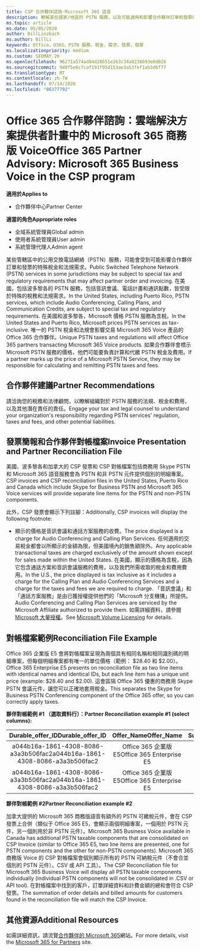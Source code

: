 ```yaml
---
title: CSP 合作夥伴諮詢-Microsoft 365 語音
description: 瞭解某些國家/地區的 PSTN 服務，以及可能適用和影響合作夥伴訂單和發票的特殊稅金或法規需求。
ms.topic: article
ms.date: 05/05/2020
author: BillLinzbach
ms.author: BillLi
keywords: Office，O365，PSTN 服務，稅金，需求，發票，發票
ms.localizationpriority: medium
ms.custom: SEOMAY.20
ms.openlocfilehash: 96271a574ad84d28651e263c34a8238093e0d026
ms.sourcegitcommit: 9d0f5e6cfcaf191f95d153ae3a53fef1ab3d6f77
ms.translationtype: MT
ms.contentlocale: zh-TW
ms.lasthandoff: 07/14/2020
ms.locfileid: "86377792"
---
```

# <a name="office-365-partner-advisory-microsoft-365-business-voice-in-the-csp-program"></a><span data-ttu-id="c69ce-104">Office 365 合作夥伴諮詢：雲端解決方案提供者計畫中的 Microsoft 365 商務版 Voice</span><span class="sxs-lookup"><span data-stu-id="c69ce-104">Office 365 Partner Advisory: Microsoft 365 Business Voice in the CSP program</span></span>

<span data-ttu-id="c69ce-105">**適用於**</span><span class="sxs-lookup"><span data-stu-id="c69ce-105">**Applies to**</span></span>

- <span data-ttu-id="c69ce-106">合作夥伴中心</span><span class="sxs-lookup"><span data-stu-id="c69ce-106">Partner Center</span></span>  

<span data-ttu-id="c69ce-107">**適當的角色**</span><span class="sxs-lookup"><span data-stu-id="c69ce-107">**Appropriate roles**</span></span>
-    <span data-ttu-id="c69ce-108">全域系統管理員</span><span class="sxs-lookup"><span data-stu-id="c69ce-108">Global admin</span></span>
-    <span data-ttu-id="c69ce-109">使用者系統管理員</span><span class="sxs-lookup"><span data-stu-id="c69ce-109">User admin</span></span>
-    <span data-ttu-id="c69ce-110">系統管理代理人</span><span class="sxs-lookup"><span data-stu-id="c69ce-110">Admin agent</span></span>

<span data-ttu-id="c69ce-111">某些管轄區中的公用交換電話網絡（PSTN）服務，可能會受到可能影響合作夥伴訂單和發票的特殊稅金和法規需求。</span><span class="sxs-lookup"><span data-stu-id="c69ce-111">Public Switched Telephone Network (PSTN) services in some jurisdictions may be subject to special tax and regulatory requirements that may affect partner order and invoicing.</span></span> <span data-ttu-id="c69ce-112">在美國，包括波多黎各的 PSTN 服務，包括音訊會議、電話計畫和通訊點數，皆受限於特殊的稅務和法規需求。</span><span class="sxs-lookup"><span data-stu-id="c69ce-112">In the United States, including Puerto Rico, PSTN services, which include Audio Conferencing, Calling Plans, and Communication Credits, are subject to special tax and regulatory requirements.</span></span> <span data-ttu-id="c69ce-113">在美國和波多黎各，Microsoft 價格 PSTN 服務為含稅。</span><span class="sxs-lookup"><span data-stu-id="c69ce-113">In the United States and Puerto Rico, Microsoft prices PSTN services as tax-inclusive.</span></span>  <span data-ttu-id="c69ce-114">唯一的 PSTN 稅金和法規會影響交易 Microsoft 365 Voice 產品的 Office 365 合作夥伴。</span><span class="sxs-lookup"><span data-stu-id="c69ce-114">Unique PSTN taxes and regulations will affect Office 365 partners transacting Microsoft 365 Voice products.</span></span>  <span data-ttu-id="c69ce-115">如果合作夥伴會標示 Microsoft PSTN 服務的價格，他們可能要負責計算和代繳 PSTN 稅金及費用。</span><span class="sxs-lookup"><span data-stu-id="c69ce-115">If a partner marks up the price of a Microsoft PSTN Service, they may be responsible for calculating and remitting PSTN taxes and fees.</span></span>

## <a name="partner-recommendations"></a><span data-ttu-id="c69ce-116">合作夥伴建議</span><span class="sxs-lookup"><span data-stu-id="c69ce-116">Partner Recommendations</span></span>

<span data-ttu-id="c69ce-117">請洽詢您的稅務和法律顧問，以瞭解組織對於 PSTN 服務的法規、稅金和費用，以及其他潛在責任的責任。</span><span class="sxs-lookup"><span data-stu-id="c69ce-117">Engage your tax and legal counsel to understand your organization's responsibility regarding PSTN services' regulation, taxes and fees, and other potential liabilities.</span></span>

## <a name="invoice-presentation-and-partner-reconciliation-file"></a><span data-ttu-id="c69ce-118">發票簡報和合作夥伴對帳檔案</span><span class="sxs-lookup"><span data-stu-id="c69ce-118">Invoice Presentation and Partner Reconciliation File</span></span>

<span data-ttu-id="c69ce-119">美國、波多黎各和加拿大的 CSP 發票和 CSP 對帳檔案包括商務用 Skype PSTN 和 Microsoft 365 語音服務會為 PSTN 和非 PSTN 元件提供個別的明細專案。</span><span class="sxs-lookup"><span data-stu-id="c69ce-119">CSP invoices and CSP reconciliation files in the United States, Puerto Rico and Canada which include Skype for Business PSTN and Microsoft 365 Voice services will provide separate line items for the PSTN and non-PSTN components.</span></span>

<span data-ttu-id="c69ce-120">此外，CSP 發票會顯示下列註腳：</span><span class="sxs-lookup"><span data-stu-id="c69ce-120">Additionally, CSP invoices will display the following footnote:</span></span>

* <span data-ttu-id="c69ce-121">顯示的價格是音訊會議和通話方案服務的收費。</span><span class="sxs-lookup"><span data-stu-id="c69ce-121">The price displayed is a charge for Audio Conferencing and Calling Plan Services.</span></span>  <span data-ttu-id="c69ce-122">任何適用的交易稅金都會以所顯示的金額為限，但美國境內的銷售額除外。</span><span class="sxs-lookup"><span data-stu-id="c69ce-122">Any applicable transactional taxes are charged exclusively of the amount shown except for sales made within the United States.</span></span>  <span data-ttu-id="c69ce-123">在美國，顯示的價格為含稅，因為它包含通話方案和音訊會議服務的費用，以及我們所需收取的稅金和費用費用。</span><span class="sxs-lookup"><span data-stu-id="c69ce-123">In the U.S., the price displayed is tax inclusive as it includes a charge for the Calling Plan and Audio Conferencing Services and a charge for the taxes and fees we are required to charge.</span></span>  <span data-ttu-id="c69ce-124">「音訊會議」和「通話方案服務」是由已獲授權提供他們的「Microsoft 分支機搆」所提供。</span><span class="sxs-lookup"><span data-stu-id="c69ce-124">Audio Conferencing and Calling Plan Services are serviced by the Microsoft Affiliate authorized to provide them.</span></span>  <span data-ttu-id="c69ce-125">如需詳細資料，請參閱 [Microsoft 大量授權](https://go.microsoft.com/fwlink/?LinkId=690247)。</span><span class="sxs-lookup"><span data-stu-id="c69ce-125">See [Microsoft Volume Licensing](https://go.microsoft.com/fwlink/?LinkId=690247) for details.</span></span>

## <a name="reconciliation-file-example"></a><span data-ttu-id="c69ce-126">對帳檔案範例</span><span class="sxs-lookup"><span data-stu-id="c69ce-126">Reconciliation File Example</span></span>

<span data-ttu-id="c69ce-127">Office 365 企業版 E5 會將對帳檔案呈現為兩個具有相同名稱和相同識別碼的明細專案，但每個明細專案都有唯一的單位價格（範例： $28.40 和 $2.00）。</span><span class="sxs-lookup"><span data-stu-id="c69ce-127">Office 365 Enterprise E5 presents on reconciliation file as two line items with identical names and identical IDs, but each line item has a unique unit price (example: $28.40 and $2.00).</span></span> <span data-ttu-id="c69ce-128">這會區隔 Office 365 優惠的商務用 Skype PSTN 會議元件，讓您可以正確地套用稅金。</span><span class="sxs-lookup"><span data-stu-id="c69ce-128">This separates the Skype for Business PSTN Conferencing component of the Office 365 offer, so you can correctly apply taxes.</span></span>

<span data-ttu-id="c69ce-129">**夥伴對帳範例 #1 （選取資料行）：**</span><span class="sxs-lookup"><span data-stu-id="c69ce-129">**Partner Reconciliation example #1 (select columns):**</span></span>

|<span data-ttu-id="c69ce-130">**Durable_offer_ID**</span><span class="sxs-lookup"><span data-stu-id="c69ce-130">**Durable_offer_ID**</span></span>|<span data-ttu-id="c69ce-131">**Offer_Name**</span><span class="sxs-lookup"><span data-stu-id="c69ce-131">**Offer_Name**</span></span>|<span data-ttu-id="c69ce-132">**Subscription_Start_Date**</span><span class="sxs-lookup"><span data-stu-id="c69ce-132">**Subscription_Start_Date**</span></span>|<span data-ttu-id="c69ce-133">**Subscription_End_Date**</span><span class="sxs-lookup"><span data-stu-id="c69ce-133">**Subscription_End_Date**</span></span>|<span data-ttu-id="c69ce-134">**Charge_Start_Date**</span><span class="sxs-lookup"><span data-stu-id="c69ce-134">**Charge_Start_Date**</span></span>|<span data-ttu-id="c69ce-135">**Charge_End_Date**</span><span class="sxs-lookup"><span data-stu-id="c69ce-135">**Charge_End_Date**</span></span>|<span data-ttu-id="c69ce-136">**Charge_Type**</span><span class="sxs-lookup"><span data-stu-id="c69ce-136">**Charge_Type**</span></span>|<span data-ttu-id="c69ce-137">**Unit_Price**</span><span class="sxs-lookup"><span data-stu-id="c69ce-137">**Unit_Price**</span></span>|
|:----:|:----:|:----:|:----:|:----:|:----:|:----:|:----:|
|<span data-ttu-id="c69ce-138">a044b16a-1861-4308-8086-a3a3b506fac2</span><span class="sxs-lookup"><span data-stu-id="c69ce-138">a044b16a-1861-4308-8086-a3a3b506fac2</span></span>   |<span data-ttu-id="c69ce-139">Office 365 企業版 E5</span><span class="sxs-lookup"><span data-stu-id="c69ce-139">Office 365 Enterprise E5</span></span>   |<span data-ttu-id="c69ce-140">8/10/2019 0:00</span><span class="sxs-lookup"><span data-stu-id="c69ce-140">8/10/2019 0:00</span></span>   |<span data-ttu-id="c69ce-141">8/11/2019 0:00</span><span class="sxs-lookup"><span data-stu-id="c69ce-141">8/11/2019 0:00</span></span>   |<span data-ttu-id="c69ce-142">8/11/2019 0:00</span><span class="sxs-lookup"><span data-stu-id="c69ce-142">8/11/2019 0:00</span></span>|<span data-ttu-id="c69ce-143">9/10/2019 0:00</span><span class="sxs-lookup"><span data-stu-id="c69ce-143">9/10/2019 0:00</span></span>   |<span data-ttu-id="c69ce-144">循環費用</span><span class="sxs-lookup"><span data-stu-id="c69ce-144">Cycle fee</span></span>   |<span data-ttu-id="c69ce-145">28.40</span><span class="sxs-lookup"><span data-stu-id="c69ce-145">28.40</span></span>   |
|<span data-ttu-id="c69ce-146">a044b16a-1861-4308-8086-a3a3b506fac2</span><span class="sxs-lookup"><span data-stu-id="c69ce-146">a044b16a-1861-4308-8086-a3a3b506fac2</span></span>   |<span data-ttu-id="c69ce-147">Office 365 企業版 E5</span><span class="sxs-lookup"><span data-stu-id="c69ce-147">Office 365 Enterprise E5</span></span>   |<span data-ttu-id="c69ce-148">8/10/2019 0:00</span><span class="sxs-lookup"><span data-stu-id="c69ce-148">8/10/2019 0:00</span></span>   |<span data-ttu-id="c69ce-149">8/11/2019 0:00</span><span class="sxs-lookup"><span data-stu-id="c69ce-149">8/11/2019 0:00</span></span>   |<span data-ttu-id="c69ce-150">8/11/2019 0:00</span><span class="sxs-lookup"><span data-stu-id="c69ce-150">8/11/2019 0:00</span></span>   |<span data-ttu-id="c69ce-151">9/10/2019 0:00</span><span class="sxs-lookup"><span data-stu-id="c69ce-151">9/10/2019 0:00</span></span>   |<span data-ttu-id="c69ce-152">循環費用</span><span class="sxs-lookup"><span data-stu-id="c69ce-152">Cycle fee</span></span>   |<span data-ttu-id="c69ce-153">2.00</span><span class="sxs-lookup"><span data-stu-id="c69ce-153">2.00</span></span>   |

<span data-ttu-id="c69ce-154">**夥伴對帳範例 #2**</span><span class="sxs-lookup"><span data-stu-id="c69ce-154">**Partner Reconciliation example #2**</span></span>

<span data-ttu-id="c69ce-155">加拿大提供的 Microsoft 365 商務版語音有額外的 PSTN 可繳稅元件，會在 CSP 發票上合併（類似于 Office 365 E5，會顯示兩個明細專案，一個用於 PSTN 元件，另一個則用於非 PSTN 元件）。</span><span class="sxs-lookup"><span data-stu-id="c69ce-155">Microsoft 365 Business Voice available in Canada has additional PSTN taxable components that are consolidated on CSP Invoice (similar to Office 365 E5, two line items are presented, one for PSTN components and the other for non-PSTN components).</span></span>  <span data-ttu-id="c69ce-156">Microsoft 365 商務版 Voice 的 CSP 對帳檔案會個別顯示所有的 PSTN 可納稅元件（不會合並個別的 PSTN 元件）。CSV 或 API 工具）。</span><span class="sxs-lookup"><span data-stu-id="c69ce-156">The CSP Reconciliation file for Microsoft 365 Business Voice will display all PSTN taxable components individually (individual PSTN components will not be consolidated in .CSV or API tool).</span></span>  <span data-ttu-id="c69ce-157">在對帳檔案中找到的客戶，訂單詳細資料和計費金額的總和會符合 CSP 發票。</span><span class="sxs-lookup"><span data-stu-id="c69ce-157">The summation of order details and billed amounts for customers found in the reconciliation file will match the CSP Invoice.</span></span>

## <a name="additional-resources"></a><span data-ttu-id="c69ce-158">其他資源</span><span class="sxs-lookup"><span data-stu-id="c69ce-158">Additional Resources</span></span>
<span data-ttu-id="c69ce-159">如需詳細資訊，請流覽[合作夥伴的 Microsoft 365](https://www.microsoft.com/microsoft-365/partners/)網站。</span><span class="sxs-lookup"><span data-stu-id="c69ce-159">For more details, visit the [Microsoft 365 for Partners](https://www.microsoft.com/microsoft-365/partners/) site.</span></span>

